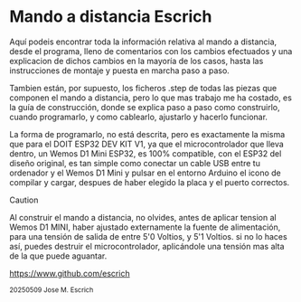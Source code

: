 # Mando a distancia Escrich

Aquí podeis encontrar toda la información relativa al mando a distancia, desde el programa, lleno de comentarios con los cambios efectuados y una explicacion de dichos cambios en la mayoría de los casos, 
hasta las instrucciones de montaje y puesta en marcha paso a paso.

Tambien están, por supuesto, los ficheros .step de todas las piezas que componen el mando a distancia, pero lo que mas trabajo me ha costado, 
es la guía de construcción, donde se explica paso a paso como construirlo, cuando programarlo, y como cablearlo, ajustarlo y hacerlo funcionar.

La forma de programarlo, no está descrita, pero es exactamente la misma que para el DOIT ESP32 DEV KIT V1, ya que el microcontrolador que lleva dentro, un Wemos D1 Mini ESP32, es 100% compatible, con el ESP32 del diseño original, es tan simple como conectar un cable USB entre tu ordenador y el Wemos D1 Mini y pulsar en el entorno Arduino el icono de compilar y cargar, despues de haber elegido la placa y el puerto correctos.





> [!CAUTION]
> Al construir el mando a distancia, no olvides, antes de aplicar tension al Wemos D1 MINI, haber ajustado externamente la fuente de alimentación, para una tensión de salida de entre 5'0 Voltios, y 5'1 Voltios.
> si no lo haces así, puedes destruir el microcontrolador, aplicándole una tensión mas alta de la que puede aguantar.
> 
> https://www.github.com/escrich


<sub> 
20250509 Jose M. Escrich 
</sub>
